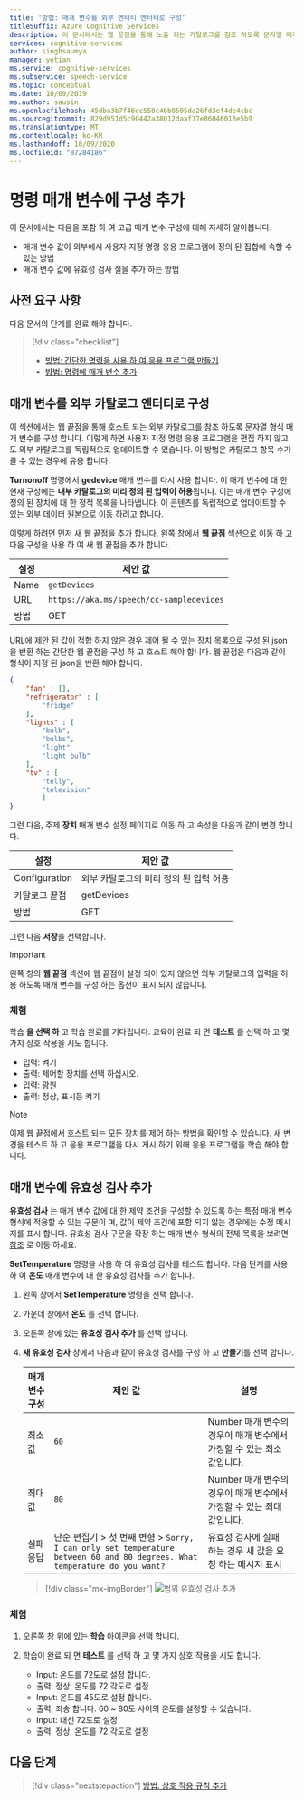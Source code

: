 ```yaml
---
title: '방법: 매개 변수를 외부 엔터티 엔터티로 구성'
titleSuffix: Azure Cognitive Services
description: 이 문서에서는 웹 끝점을 통해 노출 되는 카탈로그를 참조 하도록 문자열 매개 변수를 구성 하는 방법을 설명 합니다.
services: cognitive-services
author: singhsaumya
manager: yetian
ms.service: cognitive-services
ms.subservice: speech-service
ms.topic: conceptual
ms.date: 10/09/2019
ms.author: sausin
ms.openlocfilehash: 45dba3b7f46ec558c46b8505da26fd3ef4de4cbc
ms.sourcegitcommit: 829d951d5c90442a38012daaf77e86046018e5b9
ms.translationtype: MT
ms.contentlocale: ko-KR
ms.lasthandoff: 10/09/2020
ms.locfileid: "87284186"
---
```

# <a name="add-configurations-to-commands-parameters"></a>명령 매개 변수에 구성 추가

이 문서에서는 다음을 포함 하 여 고급 매개 변수 구성에 대해 자세히 알아봅니다.

 - 매개 변수 값이 외부에서 사용자 지정 명령 응용 프로그램에 정의 된 집합에 속할 수 있는 방법
 - 매개 변수 값에 유효성 검사 절을 추가 하는 방법

## <a name="prerequisites"></a>사전 요구 사항

다음 문서의 단계를 완료 해야 합니다.

> [!div class="checklist"]
> * [방법: 간단한 명령을 사용 하 여 응용 프로그램 만들기](./how-to-custom-commands-create-application-with-simple-commands.md)
> * [방법: 명령에 매개 변수 추가](./how-to-custom-commands-add-parameters-to-commands.md)


## <a name="configure-parameter-as-external-catalog-entity"></a>매개 변수를 외부 카탈로그 엔터티로 구성

이 섹션에서는 웹 끝점을 통해 호스트 되는 외부 카탈로그를 참조 하도록 문자열 형식 매개 변수를 구성 합니다. 이렇게 하면 사용자 지정 명령 응용 프로그램을 편집 하지 않고도 외부 카탈로그를 독립적으로 업데이트할 수 있습니다. 이 방법은 카탈로그 항목 수가 클 수 있는 경우에 유용 합니다.

**Turnonoff** 명령에서 **gedevice** 매개 변수를 다시 사용 합니다. 이 매개 변수에 대 한 현재 구성에는 **내부 카탈로그의 미리 정의 된 입력이 허용**됩니다. 이는 매개 변수 구성에 정의 된 장치에 대 한 정적 목록을 나타냅니다. 이 콘텐츠를 독립적으로 업데이트할 수 있는 외부 데이터 원본으로 이동 하려고 합니다.

이렇게 하려면 먼저 새 웹 끝점을 추가 합니다. 왼쪽 창에서 **웹 끝점** 섹션으로 이동 하 고 다음 구성을 사용 하 여 새 웹 끝점을 추가 합니다.

| 설정 | 제안 값 |
|----|----|
| Name | `getDevices` |
| URL | `https://aka.ms/speech/cc-sampledevices` |
| 방법 | GET |


URL에 제안 된 값이 적합 하지 않은 경우 제어 될 수 있는 장치 목록으로 구성 된 json을 반환 하는 간단한 웹 끝점을 구성 하 고 호스트 해야 합니다. 웹 끝점은 다음과 같이 형식이 지정 된 json을 반환 해야 합니다.
    
```json
{
    "fan" : [],
    "refrigerator" : [
        "fridge"
    ],
    "lights" : [
        "bulb",
        "bulbs",
        "light"
        "light bulb"
    ],
    "tv" : [
        "telly",
        "television"
        ]
}

```


그런 다음, 주제 **장치** 매개 변수 설정 페이지로 이동 하 고 속성을 다음과 같이 변경 합니다.

| 설정 | 제안 값 |
| ----| ---- |
| Configuration | 외부 카탈로그의 미리 정의 된 입력 허용 |                               
| 카탈로그 끝점 | getDevices |
| 방법 | GET |

그런 다음 **저장**을 선택합니다.

> [!IMPORTANT]
> 왼쪽 창의 **웹 끝점** 섹션에 웹 끝점이 설정 되어 있지 않으면 외부 카탈로그의 입력을 허용 하도록 매개 변수를 구성 하는 옵션이 표시 되지 않습니다.

### <a name="try-it-out"></a>체험

학습 **을 선택 하** 고 학습 완료를 기다립니다. 교육이 완료 되 면 **테스트** 를 선택 하 고 몇 가지 상호 작용을 시도 합니다.

* 입력: 켜기
* 출력: 제어할 장치를 선택 하십시오.
* 입력: 광원
* 출력: 정상, 표시등 켜기

> [!NOTE]
> 이제 웹 끝점에서 호스트 되는 모든 장치를 제어 하는 방법을 확인할 수 있습니다. 새 변경을 테스트 하 고 응용 프로그램을 다시 게시 하기 위해 응용 프로그램을 학습 해야 합니다.

## <a name="add-validation-to-parameters"></a>매개 변수에 유효성 검사 추가

**유효성 검사** 는 매개 변수 값에 대 한 제약 조건을 구성할 수 있도록 하는 특정 매개 변수 형식에 적용할 수 있는 구문이 며, 값이 제약 조건에 포함 되지 않는 경우에는 수정 메시지를 표시 합니다. 유효성 검사 구문을 확장 하는 매개 변수 형식의 전체 목록을 보려면 [참조](./custom-commands-references.md) 로 이동 하세요.

**SetTemperature** 명령을 사용 하 여 유효성 검사를 테스트 합니다. 다음 단계를 사용 하 여 **온도** 매개 변수에 대 한 유효성 검사를 추가 합니다.

1. 왼쪽 창에서 **SetTemperature** 명령을 선택 합니다.
1. 가운데 창에서  **온도** 를 선택 합니다.
1. 오른쪽 창에 있는 **유효성 검사 추가** 를 선택 합니다.
1. **새 유효성 검사** 창에서 다음과 같이 유효성 검사를 구성 하 고 **만들기**를 선택 합니다.


    | 매개 변수 구성 | 제안 값 | 설명 |
    | ---- | ---- | ---- |
    | 최소값 | `60` | Number 매개 변수의 경우이 매개 변수에서 가정할 수 있는 최소 값입니다. |
    | 최대값 | `80` | Number 매개 변수의 경우이 매개 변수에서 가정할 수 있는 최대 값입니다. |
    | 실패 응답 |  단순 편집기 > 첫 번째 변형 > `Sorry, I can only set temperature between 60 and 80 degrees. What temperature do you want?` | 유효성 검사에 실패 하는 경우 새 값을 요청 하는 메시지 표시 |

    > [!div class="mx-imgBorder"]
    > ![범위 유효성 검사 추가](media/custom-commands/add-validations-temperature.png)

### <a name="try-it-out"></a>체험

1. 오른쪽 창 위에 있는 **학습** 아이콘을 선택 합니다.

1. 학습이 완료 되 면 **테스트** 를 선택 하 고 몇 가지 상호 작용을 시도 합니다.

    - Input: 온도를 72도로 설정 합니다.
    - 출력: 정상, 온도를 72 각도로 설정
    - Input: 온도를 45도로 설정 합니다.
    - 출력: 죄송 합니다. 60 ~ 80도 사이의 온도를 설정할 수 있습니다.
    - Input: 대신 72도로 설정
    - 출력: 정상, 온도를 72 각도로 설정

## <a name="next-steps"></a>다음 단계

> [!div class="nextstepaction"]
> [방법: 상호 작용 규칙 추가](./how-to-custom-commands-add-interaction-rules.md)
